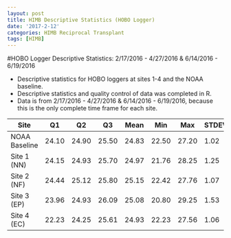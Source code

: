 ```yaml
---
layout: post
title: HIMB Descriptive Statistics (HOBO Logger)
date: '2017-2-12'
categories: HIMB Reciprocal Transplant
tags: [HIMB]
---
```


#HOBO Logger Descriptive Statistics: 2/17/2016 - 4/27/2016 & 6/14/2016 - 6/19/2016

* Descriptive statistics for HOBO loggers at sites 1-4 and the NOAA baseline.
* Descriptive statistics and quality control of data was completed in R.
* Data is from 2/17/2016 - 4/27/2016 & 6/14/2016 - 6/19/2016, because this is the only complete time frame for each site.


| Site          | Q1    | Q2    | Q3    | Mean  | Min   | Max   | STDEV |
|---------------|-------|-------|-------|-------|-------|-------|-------|
| NOAA Baseline | 24.10 | 24.90 | 25.50 | 24.83 | 22.50 | 27.20 | 1.02  |
| Site 1 (NN)   | 24.15 | 24.93 | 25.70 | 24.97 | 21.76 | 28.25 | 1.25  |
| Site 2 (NF)   | 24.44 | 25.12 | 25.80 | 25.15 | 22.42 | 27.76 | 1.07  |
| Site 3 (EP)   | 23.96 | 24.93 | 26.09 | 25.08 | 20.80 | 29.25 | 1.53  |
| Site 4 (EC)   | 22.23 | 24.25 | 25.61 | 24.93 | 22.23 | 27.56 | 1.06  |
